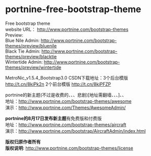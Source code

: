 portnine-free-bootstrap-theme
=============================

Free bootstrap theme  
website URL： http://www.portnine.com/bootstrap-themes  
Preview:  
	Blue Nile Admin: http://www.portnine.com/bootstrap-themes/preview/bluenile  
	Black Tie Admin: http://www.portnine.com/bootstrap-themes/preview/blacktie  
	Wintertide Admin: http://www.portnine.com/bootstrap-themes/preview/wintertide  


MetroNic_v1.5.4_Bootstrap3.0  CSDN下载地址：3个后台模版 http://t.cn/8kiPk2n 2个前台模版 http://t.cn/8kiPFZP   

portnine的新主题(不过是收费的、、、悲剧)[地址需翻墙、、、]、、   
地址：http://www.portnine.com/bootstrap-themes/awesome  
演示：http://www.portnine.com/Themes/AwesomeAdmin/  

**portnine的8月17日发布新主题**有免费版和付费版    
地址：http://www.portnine.com/bootstrap-themes/aircraft  
演示：http://www.portnine.com/bootstrap/AircraftAdmin/index.html  

  
**版权归原作者所有**  
**版权说明**: http://www.portnine.com/bootstrap-themes/license